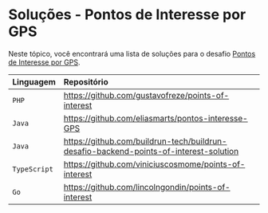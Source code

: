 # Soluções - Pontos de Interesse por GPS

Neste tópico, você encontrará uma lista de soluções para o desafio [Pontos de Interesse por GPS](PROBLEM.md).

| Linguagem    | Repositório                                           |
|:-------------|:------------------------------------------------------|
| `PHP`        | https://github.com/gustavofreze/points-of-interest    |
| `Java`       | https://github.com/eliasmarts/pontos-interesse-GPS    |
| `Java`       | https://github.com/buildrun-tech/buildrun-desafio-backend-points-of-interest-solution |
| `TypeScript` | https://github.com/viniciuscosmome/points-of-interest |
| `Go`         | https://github.com/lincolngondin/points-of-interest   |
